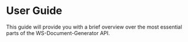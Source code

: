 # User Guide

This guide will provide you with a brief overview over the most essential parts of the WS-Document-Generator API.
